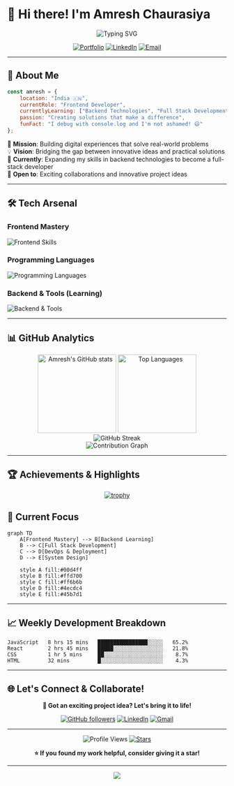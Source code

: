 # 👋 Hi there! I'm Amresh Chaurasiya

<div align="center">
  
  ![Typing SVG](https://readme-typing-svg.herokuapp.com?font=Fira+Code&size=30&duration=3000&pause=1000&color=00D4FF&center=true&vCenter=true&width=600&lines=Frontend+Developer;Problem+Solver;Tech+Enthusiast;Always+Learning!)
  
  [![Portfolio](https://img.shields.io/badge/Portfolio-FF5722?style=for-the-badge&logo=todoist&logoColor=white)](YOUR_PORTFOLIO_LINK)
  [![LinkedIn](https://img.shields.io/badge/LinkedIn-0077B5?style=for-the-badge&logo=linkedin&logoColor=white)](https://www.linkedin.com/in/amresh-chaurasiya-513421308/)
  [![Email](https://img.shields.io/badge/Gmail-D14836?style=for-the-badge&logo=gmail&logoColor=white)](mailto:amreshchaurasiya373@gmail.com)
  
</div>

---

## 🚀 About Me

```javascript
const amresh = {
    location: "India 🇮🇳",
    currentRole: "Frontend Developer",
    currentlyLearning: ["Backend Technologies", "Full Stack Development"],
    passion: "Creating solutions that make a difference",
    funFact: "I debug with console.log and I'm not ashamed! 😄"
};
```

🎯 **Mission**: Building digital experiences that solve real-world problems  
💡 **Vision**: Bridging the gap between innovative ideas and practical solutions  
🌱 **Currently**: Expanding my skills in backend technologies to become a full-stack developer  
🤝 **Open to**: Exciting collaborations and innovative project ideas  

---

## 🛠️ Tech Arsenal

### Frontend Mastery
<p align="left">
  <img src="https://skillicons.dev/icons?i=html,css,js,react,nextjs,typescript" alt="Frontend Skills" />
</p>

### Programming Languages
<p align="left">
  <img src="https://skillicons.dev/icons?i=java,c,js,typescript" alt="Programming Languages" />
</p>

### Backend & Tools (Learning)
<p align="left">
  <img src="https://skillicons.dev/icons?i=nodejs,express,vscode,git,github" alt="Backend & Tools" />
</p>

---

## 📊 GitHub Analytics

<div align="center">
  <img height="180em" src="https://github-readme-stats-sigma-five.vercel.app/api?username=Amresh-01&show_icons=true&count_private=true&hide_border=true&title_color=00d4ff&icon_color=00d4ff&text_color=c9d1d9&bg_color=0d1117" alt="Amresh's GitHub stats" />
  <img height="180em" src="https://github-readme-stats-sigma-five.vercel.app/api/top-langs/?username=Amresh-01&layout=compact&hide_border=true&title_color=00d4ff&text_color=c9d1d9&bg_color=0d1117" alt="Top Languages" />
</div>

<div align="center">
  <img src="https://github-readme-streak-stats.herokuapp.com?user=Amresh-01&theme=dark&hide_border=true&stroke=00d4ff&ring=00d4ff&fire=00d4ff&currStreakLabel=00d4ff" alt="GitHub Streak" />
</div>

<div align="center">
  <img src="https://github-readme-activity-graph.vercel.app/graph?username=Amresh-01&theme=tokyo-night&hide_border=true&color=00d4ff" alt="Contribution Graph" />
</div>

---

## 🏆 Achievements & Highlights

<div align="center">
  
[![trophy](https://github-profile-trophy.vercel.app/?username=Amresh-01&theme=darkhub&no-frame=true&margin-w=15&margin-h=15)](https://github.com/ryo-ma/github-profile-trophy)

</div>

## 🎯 Current Focus

```mermaid
graph TD
    A[Frontend Mastery] --> B[Backend Learning]
    B --> C[Full Stack Development]
    C --> D[DevOps & Deployment]
    D --> E[System Design]
    
    style A fill:#00d4ff
    style B fill:#ffd700
    style C fill:#ff6b6b
    style D fill:#4ecdc4
    style E fill:#45b7d1
```

---

## 📈 Weekly Development Breakdown

<!--START_SECTION:waka-->
```text
JavaScript   8 hrs 15 mins   ████████████████░░░░░   65.2%
React        2 hrs 45 mins   █████░░░░░░░░░░░░░░░░   21.8%
CSS          1 hr 5 mins     ██░░░░░░░░░░░░░░░░░░░    8.7%
HTML         32 mins         █░░░░░░░░░░░░░░░░░░░░    4.3%
```
<!--END_SECTION:waka-->

---

## 🌐 Let's Connect & Collaborate!

<div align="center">
  
  **💬 Got an exciting project idea? Let's bring it to life!**
  
  [![GitHub followers](https://img.shields.io/github/followers/Amresh-01?label=Follow&style=social)](https://github.com/Amresh-01)
  [![LinkedIn](https://img.shields.io/badge/-Connect-blue?style=flat-square&logo=Linkedin&logoColor=white&link=https://www.linkedin.com/in/amresh-chaurasiya-513421308/)](https://www.linkedin.com/in/amresh-chaurasiya-513421308/)
  [![Gmail](https://img.shields.io/badge/-Email-red?style=flat-square&logo=Gmail&logoColor=white&link=mailto:amreshchaurasiya373@gmail.com)](mailto:amreshchaurasiya373@gmail.com)
  
  ---
  
  ![Profile Views](https://komarev.com/ghpvc/?username=Amresh-01&color=brightgreen&style=flat-square)
  [![Stars](https://img.shields.io/github/stars/Amresh-01?label=Stars&style=social)](https://github.com/Amresh-01)
  
  **⭐ If you found my work helpful, consider giving it a star!**
  
</div>

---

<div align="center">
  <img src="https://capsule-render.vercel.app/api?type=waving&color=gradient&height=100&section=footer&text=Happy%20Coding!&fontSize=16&fontColor=fff&animation=twinkling&fontAlignY=72" />
</div>
